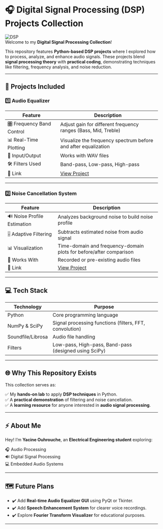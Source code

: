 # 🎧 Digital Signal Processing (DSP) Projects Collection

![DSP](https://img.shields.io/badge/Digital%20Signal%20Processing-Python-blue?style=for-the-badge)  
Welcome to my **Digital Signal Processing Collection**!  

This repository features **Python-based DSP projects** where I explored how to process, analyze, and enhance audio signals. These projects blend **signal processing theory** with **practical coding**, demonstrating techniques like filtering, frequency analysis, and noise reduction.

---

## 📂 Projects Included

### 1️⃣ Audio Equalizer

| Feature | Description |
|---|---|
| 🎛️ Frequency Band Control | Adjust gain for different frequency ranges (Bass, Mid, Treble) |
| 📊 Real-Time Plotting | Visualize the frequency spectrum before and after equalization |
| 🎵 Input/Output | Works with WAV files |
| 🛠️ Filters Used | Band-pass, Low-pass, High-pass |
| 🔗 Link | [View Project](./Audio_equilizer/) |

---

### 2️⃣ Noise Cancellation System

| Feature | Description |
|---|---|
| 🔊 Noise Profile Estimation | Analyzes background noise to build noise profile |
| 🎚️ Adaptive Filtering | Subtracts estimated noise from audio signal |
| 📊 Visualization | Time-domain and frequency-domain plots for before/after comparison |
| 🎵 Works With | Recorded or pre-existing audio files |
| 🔗 Link | [View Project](./Noise_cancellation/) |

---

## 💻 Tech Stack

| Technology | Purpose |
|---|---|
| Python | Core programming language |
| NumPy & SciPy | Signal processing functions (filters, FFT, convolution) |
| Soundfile/Librosa | Audio file handling |
| Filters | Low-pass, High-pass, Band-pass (designed using SciPy) |

---

## 🌐 Why This Repository Exists

This collection serves as:

✅ My **hands-on lab** to apply **DSP techniques** in Python.  
✅ A **practical demonstration** of filtering and noise cancellation.  
✅ A **learning resource** for anyone interested in **audio signal processing**.

---

## ⚡ About Me

Hey! I’m **Yacine Ouhrouche**, an **Electrical Engineering student** exploring:

🎧 Audio Processing  
🔊 Digital Signal Processing  
💻 Embedded Audio Systems  

---



## 🗺️ Future Plans

- ✔️ Add **Real-time Audio Equalizer GUI** using PyQt or Tkinter.  
- ✔️ Add **Speech Enhancement System** for clearer voice recordings.  
- ✔️ Explore **Fourier Transform Visualizer** for educational purposes.

---

